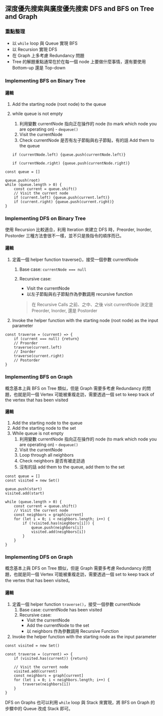 ## 深度優先搜索與廣度優先搜索 DFS and BFS on Tree and Graph

### 重點整理

* 以 `while` loop 與 Queue 實現 BFS
* 以 Recursion 實現 DFS
* 在 Graph 上多考慮 Redundancy 問題
* Tree 的解題重點通常在於在每一個 node 上要做什麼事情，還有要使用 Bottom-up 還是 Top-down

### Implementing BFS on Binary Tree

#### 邏輯

1. Add the starting node (root node) to the queue
2. while queue is not empty
	1. 利用變數 currentNode 指向正在操作的 node (to mark which node you are operating on) - `dequeue()`
	2. Visit the currentNode
	3. Check currentNode 是否有左子節點與右子節點，有的話 Add them to the queue
	
	```
	if (currentNode.left) {queue.push(currentNode.left)} 
	```
	```         
	if (currentNode.right) {queue.push(currentNode.right)}
	```
	
```
const queue = []
	
queue.push(root)
while (queue.length > 0) {
	const current = queue.shift()
	// Visit the current node
	if (current.left) {queue.push(current.left)}
	if (current.right) {queue.push(current.right)}
}
```

### Implementing DFS on Binary Tree

使用 Recursion 比較適合，利用 Iteration 來建立 DFS 時，Preorder, Inorder, Postorder 三種方法會很不一樣，並不只是換指令的順序而已。

#### 邏輯

1. 定義一個 helper function traverse()，接受一個參數 currentNode
	1. Base case: `currentNode === null`
	2. Recursive case:
		* Visit the currentNode 
		* 以左子節點與右子節點作為參數調用 recursive function     
		     
		> 在 Recursive Calls 之前、之中、之後 visit currentNode 決定是 Preorder, Inorder, 還是 Postorder 
2. Invoke the helper function with the starting node (root node) as the input parameter

```
const traverse = (current) => {
	if (current === null) {return}
	// Proorder
	traverse(current.left)
	// Inorder
	traverse(current.right)
	// Postorder
}
```

### Implementing BFS on Graph

概念基本上與 BFS on Tree 類似，但是 Graph 需要多考慮 Redundancy 的問題，也就是同一個 Vertex 可能被重複走訪，需要透過一個 set to keep track of the vertex that has been visited

#### 邏輯

1. Add the starting node to the queue
2. Add the starting node to the set
3. While queue is not empty
	1. 利用變數 currentNode 指向正在操作的 node (to mark which node you are operating on) - `dequeue()`
	2. Visit the currentNode
	3. Loop through all neighbors
	4. Check neighbors 是否有被走訪過
	5. 沒有的話 add them to the queue, add them to the set

```
const queue = []
const visited = new Set()
	
queue.push(start)
visited.add(start)

while (queue.length > 0) {
	const current = queue.shift()
	// Visit the current node
	const neighbors = graph[current]
	for (let i = 0; i < neighbors.length; i++) {
		if (!visited.has(nieghbors[i])) {
			queue.push(neighbors[i])
			visited.add(neighbors[i])
		}
	}	
}
```

### Implementing DFS on Graph

概念基本上與 DFS on Tree 類似，但是 Graph 需要多考慮 Redundancy 的問題，也就是同一個 Vertex 可能被重複走訪，需要透過一個 set to keep track of the vertex that has been visited。

#### 邏輯

1. 定義一個 helper function `traverse()`，接受一個參數 currentNode
	1. Base case: currentNode has been visited
	2. Recursive case:
		* Visit the currentNode
		* Add the currentNode to the set
		* 以 neighbors 作為參數調用 Recursive Function 	 
2. Invoke the helper function with the starting node as the input parameter

```
const visited = new Set()

const traverse = (current) => {
	if (visited.has(current)) {return}
	
	// Visit the current node
	visited.add(current)
	const neighbors = graph[current]
	for (let i = 0; i < neighbors.length; i++) {
		traverse(neighbors[i])
	}
}
```

DFS on Graphs 也可以利用 `while` loop 與 Stack 來實現，將 BFS on Graph 的步驟中的 Queue 改成 Stack 即可。
